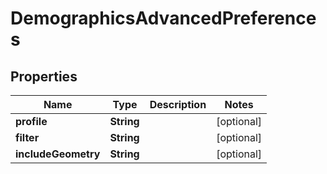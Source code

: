 

# DemographicsAdvancedPreferences


## Properties

Name | Type | Description | Notes
------------ | ------------- | ------------- | -------------
**profile** | **String** |  |  [optional]
**filter** | **String** |  |  [optional]
**includeGeometry** | **String** |  |  [optional]



